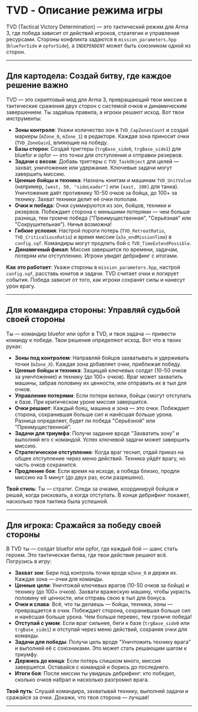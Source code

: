# TVD - Описание режима игры

TVD (Tactical Victory Determination) — это тактический режим для Arma 3, где победа зависит от действий игроков, стратегии и управления ресурсами. Стороны конфликта задаются в `mission_parameters.hpp` (`blueforSide` и `opforSide`), а `INDEPENDENT` может быть союзником одной из сторон.

---

## Для картодела: Создай битву, где каждое решение важно

TVD — это скриптовый мод для Arma 3, превращающий твои миссии в тактические сражения двух сторон с системой очков и динамическим завершением. Ты задаёшь правила, а игроки решают исход. Вот твои инструменты:

- **Зоны контроля**: Укажи количество зон в `TVD_CapZonesCount` и создай маркеры (`mZone_0`, `mZone_1`) в редакторе. Каждая зона приносит очки (`TVD_ZoneGain`), влияющие на победу.
- **Базы сторон**: Создай триггеры (`trgBase_side0`, `trgBase_side1`) для bluefor и opfor — это точки для отступления и отправки резервов.
- **Задачи с весом**: Добавь триггеры с `TVD_TaskObject` для целей — захват, уничтожение или удержание. Ключевые задачи могут завершить миссию.
- **Ценные бойцы и техника**: Назначь юнитам и машинам `TVD_UnitValue` (например, `[west, 50, "sideLeader"]` или `[east, 100]` для танка). Уничтожение даёт противнику 10-50 очков за бойца, до 100+ за технику. Захват техники делит её очки пополам.
- **Очки и победа**: Очки суммируются из зон, бойцов, техники и резервов. Побеждает сторона с меньшими потерями — чем больше разница, тем громче победа ("Преимущественная", "Серьёзная" или "Сокрушительная"). Ничья возможна!
- **Гибкие условия**: Настрой пороги потерь (`TVD_RetreatRatio`, `TVD_CriticalLossRatio`) и время миссии (`a3a_endMissionTime`) в `config.sqf`. Командиры могут продлить бой с `TVD_TimeExtendPossible`.
- **Динамичный финал**: Миссия завершится по времени, задачам, потерям или отступлению. Игроки увидят дебрифинг с итогами.

**Как это работает**: Укажи стороны в `mission_parameters.hpp`, настрой `config.sqf`, расставь юнитов и задачи. TVD считает очки и логирует события. Победа зависит от того, как игроки сохранят силы и нанесут урон врагу.

---

## Для командира стороны: Управляй судьбой своей стороны

Ты — командир bluefor или opfor в TVD, и твоя задача — привести команду к победе. Твои решения определяют исход. Вот что в твоих руках:

- **Зоны под контролем**: Направляй бойцов захватывать и удерживать точки (`mZone_X`). Каждая зона добавляет очки, приближая победу.
- **Ценные бойцы и техника**: Защищай ключевых солдат (10-50 очков за уничтожение) и технику (до 100+ очков). Враг может захватить машины, забрав половину их ценности, или отправить их в тыл для очков.
- **Управление потерями**: Если потери велики, бойцы смогут отступать к базе. При критическом уроне миссия завершится.
- **Очки решают**: Каждый боец, машина и зона — это очки. Побеждает сторона, сохранившая больше сил и нанёсшая больше урона. Разница определяет, будет ли победа "Серьёзной" или "Преимущественной".
- **Задачи для триумфа**: Получи задание вроде "Захватить зону" и выполняй его с командой. Успех ключевой задачи может завершить миссию.
- **Стратегическое отступление**: Когда враг теснит, отдай приказ на общее отступление через меню действий. Техника уйдёт врагу, но часть очков сохранится.
- **Продление боя**: Если время на исходе, а победа близко, продли миссию на 5 минут (до двух раз, если разрешено).

**Твой стиль**: Ты — стратег. Следи за очками, координируй бойцов и решай, когда рисковать, а когда отступать. В конце дебрифинг покажет, насколько твоя тактика была успешной.

---

## Для игрока: Сражайся за победу своей стороны

В TVD ты — солдат bluefor или opfor, где каждый бой — шанс стать героем. Это тактическая битва, где твои действия решают всё. Погрузись в игру:

- **Захват зон**: Бери под контроль точки вроде `mZone_0` и держи их. Каждая зона — очки для команды.
- **Ценные цели**: Уничтожай ключевых врагов (10-50 очков за бойца) и технику (до 100+ очков). Захвати вражескую машину, чтобы украсть половину её ценности, или отправь свою в тыл для бонуса.
- **Очки и слава**: Всё, что ты делаешь — бойцы, техника, зоны — превращается в очки. Побеждает сторона, сохранившая больше сил и нанёсшая больше урона. Чем больше перевес, тем громче победа!
- **Отступай с умом**: Если враг сильнее, беги к базе (`trgBase_side0` или `trgBase_side1`) и отступай через меню действий, сохраняя очки для команды.
- **Задачи для победы**: Получи цель вроде "Уничтожить технику врага" и выполняй её с союзниками. Это может стать решающим шагом к триумфу.
- **Держись до конца**: Если потерь слишком много, миссия завершится. Оставайся с командой и борись до последнего.
- **Итоги боя**: После миссии ты увидишь дебрифинг: кто победил, сколько очков набрал и насколько разгромил врага.

**Твой путь**: Слушай командира, захватывай технику, выполняй задачи и сражайся за очки. Докажи, что твоя сторона — лучшая!

---